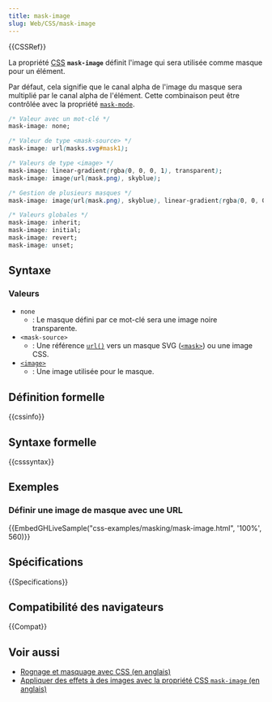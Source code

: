 ```yaml
---
title: mask-image
slug: Web/CSS/mask-image
---
```


{{CSSRef}}

La propriété [CSS](/fr/docs/Web/CSS) **`mask-image`** définit l'image qui sera utilisée comme masque pour un élément.

Par défaut, cela signifie que le canal alpha de l'image du masque sera multiplié par le canal alpha de l'élément. Cette combinaison peut être contrôlée avec la propriété [`mask-mode`](/fr/docs/Web/CSS/mask-mode).

```css
/* Valeur avec un mot-clé */
mask-image: none;

/* Valeur de type <mask-source> */
mask-image: url(masks.svg#mask1);

/* Valeurs de type <image> */
mask-image: linear-gradient(rgba(0, 0, 0, 1), transparent);
mask-image: image(url(mask.png), skyblue);

/* Gestion de plusieurs masques */
mask-image: image(url(mask.png), skyblue), linear-gradient(rgba(0, 0, 0, 1), transparent);

/* Valeurs globales */
mask-image: inherit;
mask-image: initial;
mask-image: revert;
mask-image: unset;
```

## Syntaxe

### Valeurs

- `none`
  - : Le masque défini par ce mot-clé sera une image noire transparente.
- `<mask-source>`
  - : Une référence [`url()`](</fr/docs/Web/CSS/url()>) vers un masque SVG ([`<mask>`](/fr/docs/Web/SVG/Element/mask)) ou une image CSS.
- [`<image>`](/fr/docs/Web/CSS/image)
  - : Une image utilisée pour le masque.

## Définition formelle

{{cssinfo}}

## Syntaxe formelle

{{csssyntax}}

## Exemples

### Définir une image de masque avec une URL

{{EmbedGHLiveSample("css-examples/masking/mask-image.html", '100%', 560)}}

## Spécifications

{{Specifications}}

## Compatibilité des navigateurs

{{Compat}}

## Voir aussi

- [Rognage et masquage avec CSS (en anglais)](https://css-tricks.com/clipping-masking-css/)
- [Appliquer des effets à des images avec la propriété CSS `mask-image` (en anglais)](https://web.dev/css-masking/)
